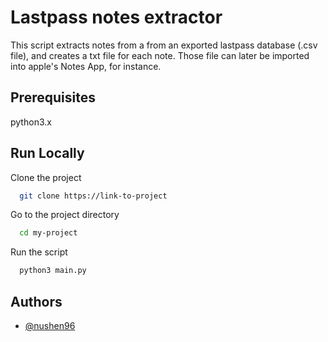 # Lastpass notes extractor

This script extracts notes from a from an exported lastpass database (.csv file),
and creates a txt file for each note.
Those file can later be imported into apple's Notes App, for instance.

## Prerequisites

python3.x

## Run Locally

Clone the project

```bash
  git clone https://link-to-project
```

Go to the project directory

```bash
  cd my-project
```

Run the script

```bash
  python3 main.py
```

## Authors

- [@nushen96](https://www.github.com/nushen96)
